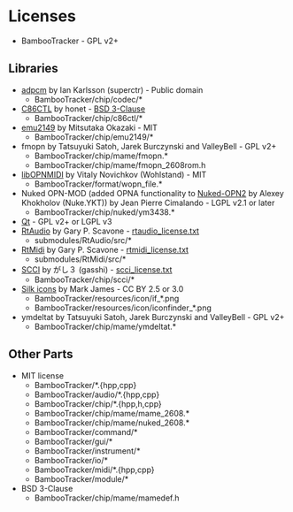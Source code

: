 # Licenses

- BambooTracker - GPL v2+

## Libraries

- [adpcm](https://github.com/superctr/adpcm) by Ian Karlsson (superctr) - Public domain
  - BambooTracker/chip/codec/*
- [C86CTL](https://github.com/honet/c86ctl) by honet - [BSD 3-Clause](./c86ctl_lisence.txt)
  - BambooTracker/chip/c86ctl/*
- [emu2149](https://github.com/digital-sound-antiques/emu2149) by Mitsutaka Okazaki - MIT
  - BambooTracker/chip/emu2149/*
- fmopn by Tatsuyuki Satoh, Jarek Burczynski and ValleyBell - GPL v2+
  - BambooTracker/chip/mame/fmopn.*
  - BambooTracker/chip/mame/fmopn_2608rom.h
- [libOPNMIDI](https://github.com/Wohlstand/libOPNMIDI) by Vitaly Novichkov (Wohlstand) - MIT
  - BambooTracker/format/wopn_file.*
- Nuked OPN-MOD (added OPNA functionality to [Nuked-OPN2](https://github.com/nukeykt/Nuked-OPN2) by Alexey Khokholov (Nuke.YKT)) by Jean Pierre Cimalando - LGPL v2.1 or later
  - BambooTracker/chip/nuked/ym3438.*
- [Qt](https://www.qt.io/) - GPL v2+ or LGPL v3
- [RtAudio](http://www.music.mcgill.ca/~gary/rtaudio/) by Gary P. Scavone - [rtaudio_license.txt](./rtaudio_license.txt)
  - submodules/RtAudio/src/*
- [RtMidi](https://github.com/Wohlstand/rtmidi) by Gary P. Scavone - [rtmidi_license.txt](./rtmidi_license.txt)
  - submodules/RtMidi/src/*
- [SCCI](http://www.pyonpyon.jp/~gasshi/fm/scci.html) by がし３ (gasshi) - [scci_license.txt](./scci_license.txt)
  - BambooTracker/chip/scci/*
- [Silk icons](http://www.famfamfam.com/lab/icons/silk/) by Mark James - CC BY 2.5 or 3.0
  - BambooTracker/resources/icon/if_*.png
  - BambooTracker/resources/icon/iconfinder_*.png
- ymdeltat by Tatsuyuki Satoh, Jarek Burczynski and ValleyBell - GPL v2+
  - BambooTracker/chip/mame/ymdeltat.*

## Other Parts

- MIT license
  - BambooTracker/*.{hpp,cpp}
  - BambooTracker/audio/*.{hpp,cpp}
  - BambooTracker/chip/*.{hpp,h,cpp}
  - BambooTracker/chip/mame/mame_2608.*
  - BambooTracker/chip/mame/nuked_2608.*
  - BambooTracker/command/*
  - BambooTracker/gui/*
  - BambooTracker/instrument/*
  - BambooTracker/io/*
  - BambooTracker/midi/*.{hpp,cpp}
  - BambooTracker/module/*
- BSD 3-Clause
  - BambooTracker/chip/mame/mamedef.h
